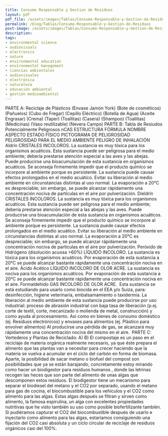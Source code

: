 ```yaml
---
title: Consumo Responsable y Gestion de Residuos
layout: pdf
pdf_file: /assets/images/Tablas/Consumo-Responsable-y-Gestion-de-Residuos.pdf
permalink: /blog/Tablas/Consumo-Responsable-y-Gestion-de-Residuos
post-image: /assets/images/Tablas/Consumo-Responsable-y-Gestion-de-Residuos_thumbnail.png
description:
tags:
- environmental science
- audiovisuals
- electronics
- nature
- environmental education
- environmental management
- ciencias ambientales
- audiovisuales
- electrónica
- naturaleza
- educación ambiental
- gestión medioambiental
---
```


PARTE A: Reciclaje de Plásticos (Envase Jamón York) (Bote de cosméticos) (Pañuelos) (Cubo de Fregar) (Cepillo Eléctrico) (Botella de Agua) (Aceite Engrasar) (Crema) (Taper) (Toallitas) (Casera) (Shampoo) (Toallitas) (Medicinas) (Vaso reutilizable) (Nevera Campo) PARTE B: Tabla de Resiudos Potencialmente Peligrosos nCAS ESTRUCTURA FÓRMULA NOMBRE ASPECTO ESTADO FÍSICO PICTOGRAMA DE PELIGROSIDAD PELIGROSIDAD PARA EL MEDIO AMBIENTE PELIGRO DE INHALACIÓN Aldrín CRISTALES INCOLOROS. La sustancia es muy tóxica para los organismos acuáticos. Esta sustancia puede ser peligrosa para el medio ambiente; debería prestarse atención especial a las aves y las abejas. Puede producirse una bioacumulación de esta sustancia en organismos acuáticos. Se aconseja firmemente impedir que el producto químico se incorpore al ambiente porque es persistente. La sustancia puede causar efectos prolongados en el medio acuático. Evitar su liberación al medio ambiente en circunstancias distintas al uso normal. La evaporación a 20°C es despreciable; sin embargo, se puede alcanzar rápidamente una concentración nociva de partículas en el aire por pulverización. Dieldrín CRISTALES INCOLOROS. La sustancia es muy tóxica para los organismos acuáticos. Esta sustancia puede ser peligrosa para el medio ambiente; debería prestarse atención especial a las abejas y las aves. Puede producirse una bioacumulación de esta sustancia en organismos acuáticos. Se aconseja firmemente impedir que el producto químico se incorpore al ambiente porque es persistente. La sustancia puede causar efectos prolongados en el medio acuático. Evitar su liberación al medio ambiente en circunstancias distintas al uso normal. La evaporación a 20°C es despreciable; sin embargo, se puede alcanzar rápidamente una concentración nociva de partículas en el aire por pulverización. Peróxido de Hidrógeno (disolución acuosa \>60%) LÍQUIDO INCOLORO. La sustancia es tóxica para los organismos acuáticos. Por evaporación de esta sustancia a 20°C se puede alcanzar bastante rápidamente una concentración nociva en el aire. Ácido Acético LÍQUIDO INCOLORO DE OLOR ACRE. La sustancia es nociva para los organismos acuáticos. Por evaporación de esta sustancia a 20°C se puede alcanzar bastante rápidamente una concentración nociva en el aire. Formaldehído GAS INCOLORO DE OLOR ACRE.&nbsp; Esta sustancia se está estudiando para usarlo como biocida en el EEA y/o Suiza, para: desinfección, higiene veterinaria, embalsamamiento o taxidermia. La liberación al medio ambiente de esta sustancia puede producirse por uso industrial: proceso de abrasión industrial con baja tasa de liberación (p.ej. corte de textil, corte, mecanizado o molienda de metal, construcción) y como ayuda al procesamiento. Así como en bienes de consumo doméstico (ej. Residuos electrónicos) y envases para alimentos (ej. Plástico para envolver alimentos) Al producirse una pérdida de gas, se alcanzará muy rápidamente una concentración nociva del mismo en el aire.&nbsp; PARTE C: Vertederos y Plantas de Reciclado: A) B) El compostaje es un paso en el reciclaje de materia orgánica realmente necesario, ya que éste prepara el alimento que las plantas van a necesitar para crecer haciendo que la materia se vuelva a acumular en el ciclo del carbón en forma de biomasa. Aparte, la posibilidad de sacar metano o biofuel del compost son posibilidades que ya se están barajando, concretamente estoy mirando como hacer un biodigestor para residuos humanos , donde las letrinas recogen las heces que son parte del alimento de unas algas que descomponen estos residuos. El biodigestor tiene un mecanismo para separar el biodiesel del metano y el CO2 por separado, usando el metano para gas de cocina, el biocombustible para los vehículos y el CO2 como alimento para las algas. Estas algas después se filtran y sirven como alimento, la famosa espirulina, un alga con excelentes propiedades nutritivas que he visto también su uso como posible biofertilizante también. Si pudiéramos capturar el CO2 del biocombustible después de usarlo e inyectarlo como alimento para las algas, estaríamos consiguiendo una fijación del CO2 casi absoluta y un ciclo circular de reciclaje de residuos orgánicos casi del 100%.

